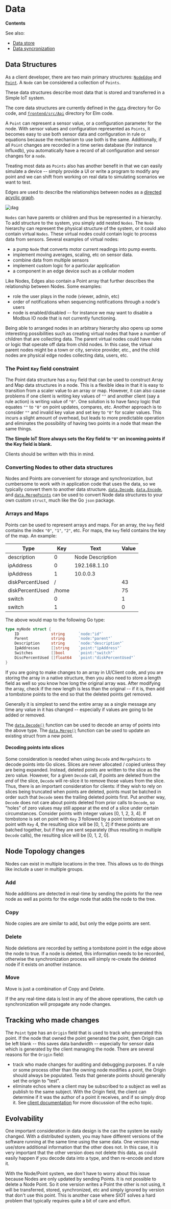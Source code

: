 # Data

**Contents**

<!-- toc -->

See also:

- [Data store](store.md)
- [Data syncronization](sync.md)

## Data Structures

As a client developer, there are two main primary structures:
[`NodeEdge`](https://pkg.go.dev/github.com/simpleiot/simpleiot/data#NodeEdge)
and [`Point`](https://pkg.go.dev/github.com/simpleiot/simpleiot/data#Point). A
`Node` can be considered a collection of `Points`.

These data structures describe most data that is stored and transferred in a
Simple IoT system.

The core data structures are currently defined in the
[`data`](https://github.com/simpleiot/simpleiot/tree/master/data) directory for
Go code, and
[`frontend/src/Api`](https://github.com/simpleiot/simpleiot/tree/master/frontend/src/Api)
directory for Elm code.

A `Point` can represent a sensor value, or a configuration parameter for the
node. With sensor values and configuration represented as `Points`, it becomes
easy to use both sensor data and configuration in rule or equations because the
mechanism to use both is the same. Additionally, if all `Point` changes are
recorded in a time series database (for instance Influxdb), you automatically
have a record of all configuration and sensor changes for a `node`.

Treating most data as `Points` also has another benefit in that we can easily
simulate a device -- simply provide a UI or write a program to modify any point
and we can shift from working on real data to simulating scenarios we want to
test.

Edges are used to describe the relationships between nodes as a
[directed acyclic graph](https://en.wikipedia.org/wiki/Directed_acyclic_graph).

![dag](images/dag.svg)

`Nodes` can have parents or children and thus be represented in a hierarchy. To
add structure to the system, you simply add nested `Nodes`. The `Node` hierarchy
can represent the physical structure of the system, or it could also contain
virtual `Nodes`. These virtual nodes could contain logic to process data from
sensors. Several examples of virtual nodes:

- a pump `Node` that converts motor current readings into pump events.
- implement moving averages, scaling, etc on sensor data.
- combine data from multiple sensors
- implement custom logic for a particular application
- a component in an edge device such as a cellular modem

Like Nodes, Edges also contain a Point array that further describes the
relationship between Nodes. Some examples:

- role the user plays in the node (viewer, admin, etc)
- order of notifications when sequencing notifications through a node's users
- node is enabled/disabled -- for instance we may want to disable a Modbus IO
  node that is not currently functioning.

Being able to arranged nodes in an arbitrary hierarchy also opens up some
interesting possibilities such as creating virtual nodes that have a number of
children that are collecting data. The parent virtual nodes could have rules or
logic that operate off data from child nodes. In this case, the virtual parent
nodes might be a town or city, service provider, etc., and the child nodes are
physical edge nodes collecting data, users, etc.

### The Point `Key` field constraint

The Point data structure has a `Key` field that can be used to construct Array
and Map data structures in a node. This is a flexible idea in that it is easy to
transition from a scaler value to an array or map. However, it can also cause
problems if one client is writing key values of `""` and another client (say a
rule action) is writing value of `"0"`. One solution is to have fancy logic that
equates `""` to `"0"` on point updates, compares, etc. Another approach is to
consider `""` and invalid key value and set key to `"0"` for scaler values. This
incurs a slight amount of overhead, but leads to more predictable operation and
eliminates the possibility of having two points in a node that mean the same
things.

**The Simple IoT Store always sets the Key field to `"0"` on incoming points if
the Key field is blank.**

Clients should be written with this in mind.

### Converting Nodes to other data structures

Nodes and Points are convenient for storage and synchronization, but cumbersome
to work with in application code that uses the data, so we typically convert
them to another data structure.
[`data.Decode`](https://pkg.go.dev/github.com/simpleiot/simpleiot/data#Decode),
[`data.Encode`](https://pkg.go.dev/github.com/simpleiot/simpleiot/data#Encode),
and
[`data.MergePoints`](https://pkg.go.dev/github.com/simpleiot/simpleiot/data#MergePoints)
can be used to convert Node data structures to your own custom `struct`, much
like the Go `json` package.

### Arrays and Maps

Points can be used to represent arrays and maps. For an array, the `key` field
contains the index `"0"`, `"1"`, `"2"`, etc. For maps, the `key` field contains
the key of the map. An example:

| Type            | Key   | Text             | Value |
| --------------- | ----- | ---------------- | ----- |
| description     | 0     | Node Description |       |
| ipAddress       | 0     | 192.168.1.10     |       |
| ipAddress       | 1     | 10.0.0.3         |       |
| diskPercentUsed | /     |                  | 43    |
| diskPercentUsed | /home |                  | 75    |
| switch          | 0     |                  | 1     |
| switch          | 1     |                  | 0     |

The above would map to the following Go type:

```go
type myNode struct {
    ID              string      `node:"id"`
    Parent          string      `node:"parent"`
    Description     string      `node:"description"`
    IpAddresses     []string    `point:"ipAddress"`
    Switches        []bool      `point:"switch"`
    DiscPercentUsed []float64   `point:"diskPercentUsed"`
}
```

If you are going to make changes to an array in UI/Client code, and you are
storing the array in a native structure, then you also need to store a length
field as well so you know how long the original array was. After modifying the
array, check if the new length is less than the original -- if it is, then add a
tombstone points to the end so that the deleted points get removed.

Generally it is simplest to send the entire array as a single message any time
any value in it has changed -- especially if values are going to be added or
removed.

The
[`data.Decode()`](https://pkg.go.dev/github.com/simpleiot/simpleiot/data#Decode)
function can be used to decode an array of points into the above type. The
[`data.Merge()`](https://pkg.go.dev/github.com/simpleiot/simpleiot/data#MergePoints)
function can be used to update an existing struct from a new point.

#### Decoding points into slices

Some consideration is needed when using `Decode` and `MergePoints` to decode
points into Go slices. Slices are never allocated / copied unless they are being
expanded. Instead, deleted points are written to the slice as the zero value.
However, for a given `Decode` call, if points are deleted from the _end_ of the
slice, `Decode` will re-slice it to remove those values from the slice. Thus,
there is an important consideration for clients: if they wish to rely on slices
being truncated when points are deleted, points must be batched in order such
that `Decode` sees the trailing deleted points first. Put another way, `Decode`
does not care about points deleted from prior calls to `Decode`, so "holes" of
zero values may still appear at the end of a slice under certain circumstances.
Consider points with integer values [0, 1, 2, 3, 4]. If tombstone is set on
point with `Key` 3 followed by a point tombstone set on point with `Key` 4, the
resulting slice will be [0, 1, 2] if these points are batched together, but if
they are sent separately (thus resulting in multiple `Decode` calls), the
resulting slice will be [0, 1, 2, 0].

## Node Topology changes

Nodes can exist in multiple locations in the tree. This allows us to do things
like include a user in multiple groups.

### Add

Node additions are detected in real-time by sending the points for the new node
as well as points for the edge node that adds the node to the tree.

### Copy

Node copies are are similar to add, but only the edge points are sent.

### Delete

Node deletions are recorded by setting a tombstone point in the edge above the
node to true. If a node is deleted, this information needs to be recorded,
otherwise the synchronization process will simply re-create the deleted node if
it exists on another instance.

### Move

Move is just a combination of Copy and Delete.

If the any real-time data is lost in any of the above operations, the catch up
synchronization will propagate any node changes.

## Tracking who made changes

The `Point` type has an `Origin` field that is used to track who generated this
point. If the node that owned the point generated the point, then Origin can be
left blank -- this saves data bandwidth -- especially for sensor data which is
generated by the client managing the node. There are several reasons for the
`Origin` field:

- track who made changes for auditing and debugging purposes. If a rule or some
  process other than the owning node modifies a point, the Origin should always
  be populated. Tests that generate points should generally set the origin to
  "test".
- eliminate echos where a client may be subscribed to a subject as well as
  publish to the same subject. With the Origin field, the client can determine
  if it was the author of a point it receives, and if so simply drop it. See
  [client documentation](client.md#message-echo) for more discussion of the echo
  topic.

## Evolvability

One important consideration in data design is the can the system be easily
changed. With a distributed system, you may have different versions of the
software running at the same time using the same data. One version may use/store
additional information that the other does not. In this case, it is very
important that the other version does not delete this data, as could easily
happen if you decode data into a type, and then re-encode and store it.

With the Node/Point system, we don't have to worry about this issue because
Nodes are only updated by sending Points. It is not possible to delete a Node
Point. So it one version writes a Point the other is not using, it will be
transferred, stored, synchronized, etc and simply ignored by version that don't
use this point. This is another case where SIOT solves a hard problem that
typically requires quite a bit of care and effort.
